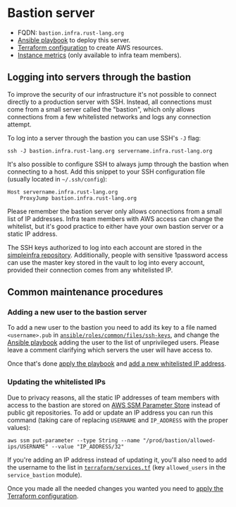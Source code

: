 # Bastion server

* FQDN: `bastion.infra.rust-lang.org`
* [Ansible playbook][ansible] to deploy this server.
* [Terraform configuration][terraform] to create AWS resources.
* [Instance metrics][grafana] (only available to infra team members).

## Logging into servers through the bastion

To improve the security of our infrastructure it's not possible to connect
directly to a production server with SSH. Instead, all connections must come
from a small server called the "bastion", which only allows connections from a
few whitelisted networks and logs any connection attempt.

To log into a server through the bastion you can use SSH's `-J` flag:

```
ssh -J bastion.infra.rust-lang.org servername.infra.rust-lang.org
```

It's also possible to configure SSH to always jump through the bastion when
connecting to a host. Add this snippet to your SSH configuration file (usually
located in `~/.ssh/config`):

```
Host servername.infra.rust-lang.org
    ProxyJump bastion.infra.rust-lang.org
```

Please remember the bastion server only allows connections from a small list of
IP addresses. Infra team members with AWS access can change the whitelist, but
it's good practice to either have your own bastion server or a static IP
address.

The SSH keys authorized to log into each account are stored in the [simpleinfra
repository][keys]. Additionally, people with sensitive 1password access can use
the master key stored in the vault to log into every account, provided their
connection comes from any whitelisted IP.

## Common maintenance procedures

### Adding a new user to the bastion server

To add a new user to the bastion you need to add its key to a file named
`<username>.pub` in [`ansible/roles/common/files/ssh-keys`][keys], and change
the [Ansible playbook][ansible] adding the user to the list of unprivileged
users. Please leave a comment clarifying which servers the user will have
access to.

Once that's done [apply the playbook][ansible-apply] and [add a new whitelisted
IP address](#updating-the-whitelisted-ips).

### Updating the whitelisted IPs

Due to privacy reasons, all the static IP addresses of team members with access
to the bastion are stored on [AWS SSM Parameter Store][ssm] instead of public
git repositories. To add or update an IP address you can run this command
(taking care of replacing `USERNAME` and `IP_ADDRESS` with the proper values):

```
aws ssm put-parameter --type String --name "/prod/bastion/allowed-ips/USERNAME" --value "IP_ADDRESS/32"
```

If you're adding an IP address instead of updating it, you'll also need to add
the username to the list in [`terraform/services.tf`][allowed-ips] (key
`allowed_users` in the `service_bastion` module).

Once you made all the needed changes you wanted you need to [apply the
Terraform configuration][terraform-apply].

[ansible]: https://github.com/rust-lang/simpleinfra/blob/master/ansible/playbooks/bastion.yml
[terraform]: https://github.com/rust-lang/simpleinfra/tree/master/terraform/services/bastion
[grafana]: https://grafana.rust-lang.org/d/rpXrFfKWz/instance-metrics?orgId=1&var-instance=bastion.infra.rust-lang.org:9100
[keys]: https://github.com/rust-lang/simpleinfra/tree/master/ansible/roles/common/files/ssh-keys
[ansible-apply]: https://github.com/rust-lang/simpleinfra/blob/master/ansible/README.md#executing-a-playbook
[ssm]: https://docs.aws.amazon.com/systems-manager/latest/userguide/systems-manager-parameter-store.html
[allowed-ips]: https://github.com/rust-lang/simpleinfra/blob/master/terraform/services.tf
[terraform-apply]: https://github.com/rust-lang/simpleinfra/tree/master/terraform#applying-the-configuration
